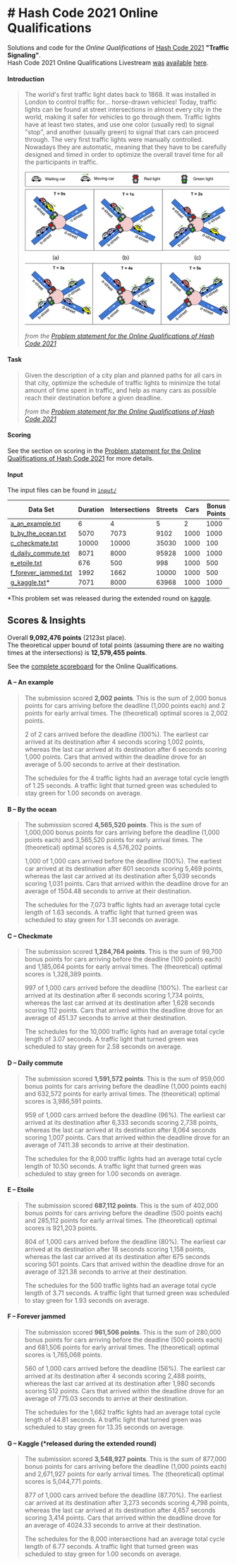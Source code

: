 # \# Hash Code 2021 Online Qualifications

Solutions and code for the _Online Qualifications_ of [Hash Code 2021](https://g.co/hashcode) **"Traffic Signaling"**.  
Hash Code 2021 Online Qualifications Livestream
[was](https://codingcompetitionsonair.withgoogle.com/events/hashcode-2021-qual?talk=hc2021-oqlive)
[available](http://goo.gle/hashcode-livestream)
[here](https://www.youtube.com/watch?v=YPOVd-hQUjA).

#### Introduction

> The world's first traffic light dates back to 1868.
> It was installed in London to control traffic for... horse-drawn vehicles!
> Today, traffic lights can be found at street intersections in almost every city in the world,
> making it safer for vehicles to go through them.
> Traffic lights have at least two states, and use one color (usually red) to signal "stop",
> and another (usually green) to signal that cars can proceed through.
> The very first traffic lights were manually controlled.
> Nowadays they are automatic, meaning that they have to be carefully designed and
> timed in order to optimize the overall travel time for all the participants in traffic.
> 
> ![Online Qualifications Teaser](online_qualificatsions_teaser.png)
> 
> _from the [Problem statement for the Online Qualifications of Hash Code 2021][problem-statement]_

#### Task

> Given the description of a city plan and planned paths for all cars in that city,
> optimize the schedule of traffic lights to minimize the total amount of time spent in traffic,
> and help as many cars as possible reach their destination before a given deadline.
> 
> _from the [Problem statement for the Online Qualifications of Hash Code 2021][problem-statement]_

#### Scoring

See the section on scoring in the [Problem statement for the Online Qualifications of Hash Code 2021][problem-statement] for more details.

#### Input

The input files can be found in [`input/`](input)

| Data Set                                           | Duration | Intersections | Streets | Cars | Bonus Points |
| -------------------------------------------------- | -------- | ------------- | ------- | ---- | ------------ |
| [a_an_example.txt](input/a_an_example.txt)         | 6        | 4             | 5       | 2    | 1000         |
| [b_by_the_ocean.txt](input/b_by_the_ocean.txt)     | 5070     | 7073          | 9102    | 1000 | 1000         |
| [c_checkmate.txt](input/c_checkmate.txt)           | 10000    | 10000         | 35030   | 1000 | 100          |
| [d_daily_commute.txt](input/d_daily_commute.txt)   | 8071     | 8000          | 95928   | 1000 | 1000         |
| [e_etoile.txt](input/e_etoile.txt)                 | 676      | 500           | 998     | 1000 | 500          |
| [f_forever_jammed.txt](input/f_forever_jammed.txt) | 1992     | 1662          | 10000   | 1000 | 500          |
| [g_kaggle.txt](input/g_kaggle.txt)*                | 7071     | 8000          | 63968   | 1000 | 1000         |

*This problem set was released during the extended round on [kaggle](https://www.kaggle.com/c/hashcode-2021-oqr-extension).

## Scores & Insights

Overall **9,092,476 points** (2123st place).  
The theoretical upper bound of total points (assuming there are no waiting times at the intersections) is **12,579,455 points**.

See the [complete scoreboard](hashcode_2021_online_qualifications_scoreboard.zip) for the Online Qualifications.

#### A – An example

> The submission scored **2,002 points**.
> This is the sum of 2,000 bonus points for cars arriving before the deadline (1,000 points each) and 2 points for early arrival times.
> The (theoretical) optimal scores is 2,002 points.
> 
> 2 of 2 cars arrived before the deadline (100%).
> The earliest car arrived at its destination after 4 seconds scoring 1,002 points, whereas the last car arrived at its destination after 6 seconds scoring 1,000 points.
> Cars that arrived within the deadline drove for an average of 5.00 seconds to arrive at their destination.
>
> The schedules for the 4 traffic lights had an average total cycle length of 1.25 seconds.
> A traffic light that turned green was scheduled to stay green for 1.00 seconds on average.

#### B – By the ocean

> The submission scored **4,565,520 points**.
> This is the sum of 1,000,000 bonus points for cars arriving before the deadline (1,000 points each) and 3,565,520 points for early arrival times.
> The (theoretical) optimal scores is 4,576,202 points.
> 
> 1,000 of 1,000 cars arrived before the deadline (100%).
> The earliest car arrived at its destination after 601 seconds scoring 5,469 points, whereas the last car arrived at its destination after 5,039 seconds scoring 1,031 points.
> Cars that arrived within the deadline drove for an average of 1504.48 seconds to arrive at their destination.
>
> The schedules for the 7,073 traffic lights had an average total cycle length of 1.63 seconds.
> A traffic light that turned green was scheduled to stay green for 1.31 seconds on average.

#### C – Checkmate

> The submission scored **1,284,764 points**.
> This is the sum of 99,700 bonus points for cars arriving before the deadline (100 points each) and 1,185,064 points for early arrival times.
> The (theoretical) optimal scores is 1,328,389 points.
> 
> 997 of 1,000 cars arrived before the deadline (100%).
> The earliest car arrived at its destination after 6 seconds scoring 1,734 points, whereas the last car arrived at its destination after 1,628 seconds scoring 112 points.
> Cars that arrived within the deadline drove for an average of 451.37 seconds to arrive at their destination.
>
> The schedules for the 10,000 traffic lights had an average total cycle length of 3.07 seconds.
> A traffic light that turned green was scheduled to stay green for 2.58 seconds on average.

#### D – Daily commute

> The submission scored **1,591,572 points**.
> This is the sum of 959,000 bonus points for cars arriving before the deadline (1,000 points each) and 632,572 points for early arrival times.
> The (theoretical) optimal scores is 3,986,591 points.
> 
> 959 of 1,000 cars arrived before the deadline (96%).
> The earliest car arrived at its destination after 6,333 seconds scoring 2,738 points, whereas the last car arrived at its destination after 8,064 seconds scoring 1,007 points.
> Cars that arrived within the deadline drove for an average of 7411.38 seconds to arrive at their destination.
>
> The schedules for the 8,000 traffic lights had an average total cycle length of 10.50 seconds.
> A traffic light that turned green was scheduled to stay green for 1.00 seconds on average.

#### E – Etoile

> The submission scored **687,112 points**. This is the sum of 402,000 bonus points for cars arriving before the deadline (500 points each) and 285,112 points for early arrival times.
> The (theoretical) optimal scores is 921,203 points.
> 
> 804 of 1,000 cars arrived before the deadline (80%).
> The earliest car arrived at its destination after 18 seconds scoring 1,158 points, whereas the last car arrived at its destination after 675 seconds scoring 501 points.
> Cars that arrived within the deadline drove for an average of 321.38 seconds to arrive at their destination.
>
> The schedules for the 500 traffic lights had an average total cycle length of 3.71 seconds.
> A traffic light that turned green was scheduled to stay green for 1.93 seconds on average.

#### F – Forever jammed

> The submission scored **961,506 points**. This is the sum of 280,000 bonus points for cars arriving before the deadline (500 points each) and 681,506 points for early arrival times.
> The (theoretical) optimal scores is 1,765,068 points.
> 
> 560 of 1,000 cars arrived before the deadline (56%).
> The earliest car arrived at its destination after 4 seconds scoring 2,488 points, whereas the last car arrived at its destination after 1,980 seconds scoring 512 points.
> Cars that arrived within the deadline drove for an average of 775.03 seconds to arrive at their destination.
>
> The schedules for the 1,662 traffic lights had an average total cycle length of 44.81 seconds.
> A traffic light that turned green was scheduled to stay green for 13.35 seconds on average.

#### G – Kaggle (*released during the extended round)

> The submission scored **3,548,927 points**.
> This is the sum of 877,000 bonus points for cars arriving before the deadline (1,000 points each) and 2,671,927 points for early arrival times.
> The (theoretical) optimal scores is 5,044,771 points.
> 
> 877 of 1,000 cars arrived before the deadline (87.70%).
> The earliest car arrived at its destination after 3,273 seconds scoring 4,798 points, whereas the last car arrived at its destination after 4,657 seconds scoring 3,414 points.
> Cars that arrived within the deadline drove for an average of 4024.33 seconds to arrive at their destination.
>
> The schedules for the 8,000 intersections had an average total cycle length of 6.77 seconds.
> A traffic light that turned green was scheduled to stay green for 1.00 seconds on average.

[problem-statement]: hashcode_2021_online_qualifications.pdf
